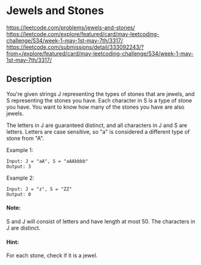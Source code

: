# Jewels and Stones

https://leetcode.com/problems/jewels-and-stones/
https://leetcode.com/explore/featured/card/may-leetcoding-challenge/534/week-1-may-1st-may-7th/3317/
https://leetcode.com/submissions/detail/333092243/?from=/explore/featured/card/may-leetcoding-challenge/534/week-1-may-1st-may-7th/3317/


## Description
You're given strings J representing the types of stones that are jewels, and S representing the stones you have.  Each character in S is a type of stone you have.  You want to know how many of the stones you have are also jewels.

The letters in J are guaranteed distinct, and all characters in J and S are letters. Letters are case sensitive, so "a" is considered a different type of stone from "A".

Example 1:
```
Input: J = "aA", S = "aAAbbbb"
Output: 3
```

Example 2:
```
Input: J = "z", S = "ZZ"
Output: 0
```

#### Note:
S and J will consist of letters and have length at most 50.
The characters in J are distinct.

#### Hint:
For each stone, check if it is a jewel.